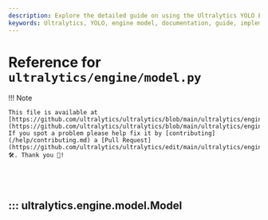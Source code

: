 ```yaml
---
description: Explore the detailed guide on using the Ultralytics YOLO Engine Model. Learn better ways to implement, train and evaluate YOLO models.
keywords: Ultralytics, YOLO, engine model, documentation, guide, implementation, training, evaluation
---
```


# Reference for `ultralytics/engine/model.py`

!!! Note

    This file is available at [https://github.com/ultralytics/ultralytics/blob/main/ultralytics/engine/model.py](https://github.com/ultralytics/ultralytics/blob/main/ultralytics/engine/model.py). If you spot a problem please help fix it by [contributing](/help/contributing.md) a [Pull Request](https://github.com/ultralytics/ultralytics/edit/main/ultralytics/engine/model.py) 🛠️. Thank you 🙏!

<br><br>

## ::: ultralytics.engine.model.Model

<br><br>

